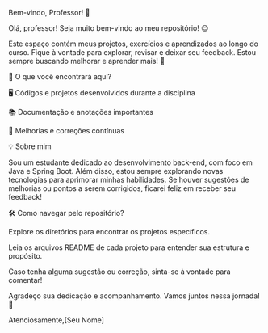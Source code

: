 Bem-vindo, Professor! 👋

Olá, professor! Seja muito bem-vindo ao meu repositório! 😊

Este espaço contém meus projetos, exercícios e aprendizados ao longo do curso. Fique à vontade para explorar, revisar e deixar seu feedback. Estou sempre buscando melhorar e aprender mais! 🚀

📌 O que você encontrará aqui?

🖥️ Códigos e projetos desenvolvidos durante a disciplina

📚 Documentação e anotações importantes

🔧 Melhorias e correções contínuas

💡 Sobre mim

Sou um estudante dedicado ao desenvolvimento back-end, com foco em Java e Spring Boot. Além disso, estou sempre explorando novas tecnologias para aprimorar minhas habilidades. Se houver sugestões de melhorias ou pontos a serem corrigidos, ficarei feliz em receber seu feedback!

🛠️ Como navegar pelo repositório?

Explore os diretórios para encontrar os projetos específicos.

Leia os arquivos README de cada projeto para entender sua estrutura e propósito.

Caso tenha alguma sugestão ou correção, sinta-se à vontade para comentar!

Agradeço sua dedicação e acompanhamento. Vamos juntos nessa jornada! 🚀

Atenciosamente,[Seu Nome]
